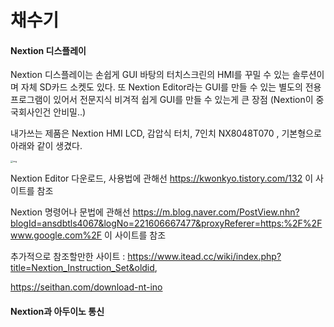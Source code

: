 # 채수기







#### Nextion 디스플레이

Nextion 디스플레이는 손쉽게 GUI 바탕의 터치스크린의 HMI를 꾸밀 수 있는 솔루션이며 자체 SD카드 소켓도 있다. 또 Nextion Editor라는 GUI를 만들 수 있는 별도의 전용프로그램이 있어서 전문지식 비겨적 쉽게 GUI를 만들 수 있는게 큰 장점  (Nextion이 중국회사인건 안비밀..)

내가쓰는 제품은 Nextion HMI LCD, 감압식 터치, 7인치 NX8048T070 , 기본형으로 아래와 같이 생겼다.

<img src="https://cdn.nextion.tech/wp-content/uploads/2017/07/Nextion-7.0-HMI-TFT-LCD-Touch-Display-1.jpg" alt="img" style="zoom: 25%;" />



Nextion Editor 다운로드, 사용법에 관해선 https://kwonkyo.tistory.com/132 이 사이트를 참조

Nextion 명령어나 문법에 관해선 https://m.blog.naver.com/PostView.nhn?blogId=ansdbtls4067&logNo=221606667477&proxyReferer=https:%2F%2Fwww.google.com%2F 이 사이트를 참조

추가적으로 참조할만한 사이트 : https://www.itead.cc/wiki/index.php?title=Nextion_Instruction_Set&oldid,

https://seithan.com/download-nt-ino



#### Nextion과 아두이노 통신